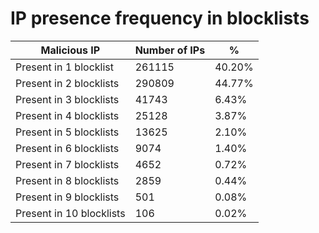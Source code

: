 # IP presence frequency in blocklists
| Malicious IP | Number of IPs | % |
|----|----|----|
| Present in 1 blocklist | 261115 | 40.20% |
| Present in 2 blocklists | 290809 | 44.77% |
| Present in 3 blocklists | 41743 | 6.43% |
| Present in 4 blocklists | 25128 | 3.87% |
| Present in 5 blocklists | 13625 | 2.10% |
| Present in 6 blocklists | 9074 | 1.40% |
| Present in 7 blocklists | 4652 | 0.72% |
| Present in 8 blocklists | 2859 | 0.44% |
| Present in 9 blocklists | 501 | 0.08% |
| Present in 10 blocklists | 106 | 0.02% |
